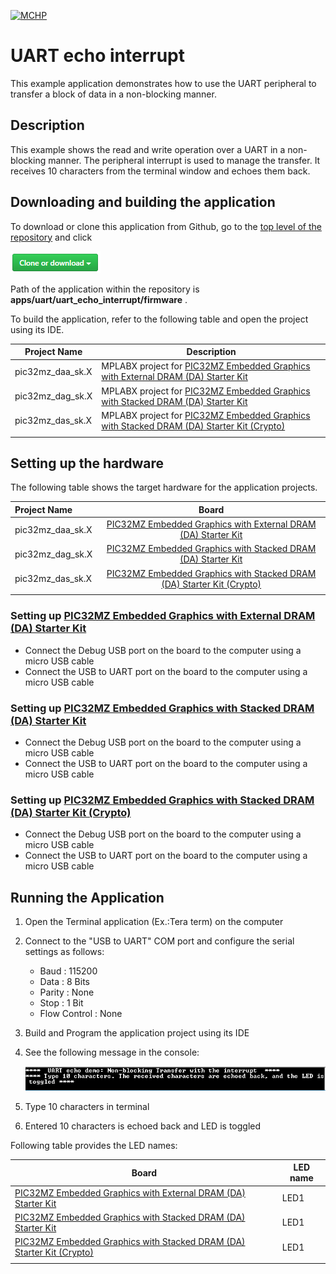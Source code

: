 [![MCHP](https://www.microchip.com/ResourcePackages/Microchip/assets/dist/images/logo.png)](https://www.microchip.com)

# UART echo interrupt

This example application demonstrates how to use the UART peripheral to transfer a block of data in a non-blocking manner.

## Description

This example shows the read and write operation over a UART in a non-blocking manner. The peripheral interrupt is used to manage the transfer. It receives 10 characters from the terminal window and echoes them back.

## Downloading and building the application

To download or clone this application from Github, go to the [top level of the repository](https://github.com/Microchip-MPLAB-Harmony/csp_apps_pic32mz_da) and click

![clone](../../../docs/images/clone.png)

Path of the application within the repository is **apps/uart/uart_echo_interrupt/firmware** .

To build the application, refer to the following table and open the project using its IDE.

| Project Name      | Description                                    |
| ----------------- | ---------------------------------------------- |
| pic32mz_daa_sk.X | MPLABX project for [PIC32MZ Embedded Graphics with External DRAM (DA) Starter Kit](https://www.microchip.com/DevelopmentTools/ProductDetails/PartNO/DM320008)    |
| pic32mz_dag_sk.X | MPLABX project for [PIC32MZ Embedded Graphics with Stacked DRAM (DA) Starter Kit](https://www.microchip.com/DevelopmentTools/ProductDetails/PartNO/DM320010)     |
| pic32mz_das_sk.X | MPLABX project for [PIC32MZ Embedded Graphics with Stacked DRAM (DA) Starter Kit (Crypto)](https://www.microchip.com/DevelopmentTools/ProductDetails/DM320010-C) |
|||

## Setting up the hardware

The following table shows the target hardware for the application projects.

| Project Name| Board|
|:---------|:---------:|
| pic32mz_daa_sk.X | [PIC32MZ Embedded Graphics with External DRAM (DA) Starter Kit](https://www.microchip.com/DevelopmentTools/ProductDetails/PartNO/DM320008)    |
| pic32mz_dag_sk.X | [PIC32MZ Embedded Graphics with Stacked DRAM (DA) Starter Kit](https://www.microchip.com/DevelopmentTools/ProductDetails/PartNO/DM320010)     |
| pic32mz_das_sk.X | [PIC32MZ Embedded Graphics with Stacked DRAM (DA) Starter Kit (Crypto)](https://www.microchip.com/DevelopmentTools/ProductDetails/DM320010-C) |
|||

### Setting up [PIC32MZ Embedded Graphics with External DRAM (DA) Starter Kit](https://www.microchip.com/DevelopmentTools/ProductDetails/PartNO/DM320008)

- Connect the Debug USB port on the board to the computer using a micro USB cable
- Connect the USB to UART port on the board to the computer using a micro USB cable

### Setting up [PIC32MZ Embedded Graphics with Stacked DRAM (DA) Starter Kit](https://www.microchip.com/DevelopmentTools/ProductDetails/PartNO/DM320010)

- Connect the Debug USB port on the board to the computer using a micro USB cable
- Connect the USB to UART port on the board to the computer using a micro USB cable

### Setting up [PIC32MZ Embedded Graphics with Stacked DRAM (DA) Starter Kit (Crypto)](https://www.microchip.com/DevelopmentTools/ProductDetails/DM320010-C)

- Connect the Debug USB port on the board to the computer using a micro USB cable
- Connect the USB to UART port on the board to the computer using a micro USB cable

## Running the Application

1. Open the Terminal application (Ex.:Tera term) on the computer
2. Connect to the "USB to UART" COM port and configure the serial settings as follows:
    - Baud : 115200
    - Data : 8 Bits
    - Parity : None
    - Stop : 1 Bit
    - Flow Control : None
3. Build and Program the application project using its IDE
4. See the following message in the console:

    ![output](images/output_uart_echo_interrupt.png)

5. Type 10 characters in terminal
6. Entered 10 characters is echoed back and LED is toggled

Following table provides the LED names:

| Board | LED name |
| ----- | -------- |
| [PIC32MZ Embedded Graphics with External DRAM (DA) Starter Kit](https://www.microchip.com/DevelopmentTools/ProductDetails/PartNO/DM320008) | LED1 |
| [PIC32MZ Embedded Graphics with Stacked DRAM (DA) Starter Kit](https://www.microchip.com/DevelopmentTools/ProductDetails/PartNO/DM320010) | LED1 |
| [PIC32MZ Embedded Graphics with Stacked DRAM (DA) Starter Kit (Crypto)](https://www.microchip.com/DevelopmentTools/ProductDetails/DM320010-C) | LED1 |
|||